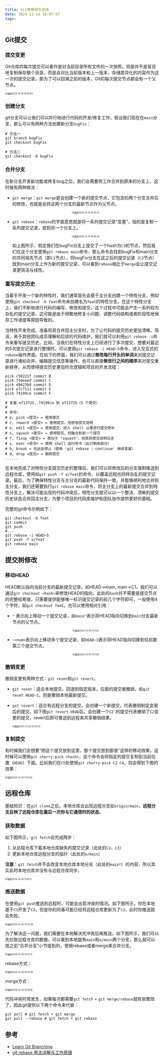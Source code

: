 ```yaml
---
title: Git常用命令总结
date: 2024-12-14 10:07:57
tags:
---
```


## Git提交

### 提交变更

Git仓库的每次提交可以看作是对当前目录所有文件的一次快照，但是并不是盲目地复制保存整个目录，而是会对比当前版本和上一版本，存储差异化的内容作为这一次的提交记录。那为了可以回溯之前的版本，Git的每次提交节点都会有一个父节点。

<img src="https://oss.seineo.cn/images/202412251008297.png" alt="截屏2024-12-16 16.09.40" style="zoom:50%;" />

### 创建分支

git分支可以让我们可以并行地进行代码的开发/修复工作，假设我们现在在`main`分支，那么可以有两种方法创建新分支`bugFix`：

```shell
# 方法一
git branch bugFix
git checkout bugFix

# 方法二
git checkout -b bugFix
```

### 合并分支

在新分支开发新功能或修复bug之后，我们会需要将工作合并到原来的分支上，这时候有两种做法：

-   `git merge`：`git merge`是会创建一个新的提交节点，它包含的两个分支合并后的修改，也就是会将这两个分支的最新节点作为父节点。

    <center><img src="https://oss.seineo.cn/images/202412161730059.png" alt="截屏2024-12-16 16.28.37" style="zoom:50%;" /></center>

-   `git rebase`：`rebase`的字面意思就是将一系列提交记录“变基”，指的是复制一系列提交记录，放到另一个分支上。

    <center><img src="https://oss.seineo.cn/images/202412161636215.png" alt="截屏2024-12-16 16.36.34" style="zoom:50%;" /></center>

    如上图所示，假定我们在bugFix分支上提交了一个hash为`C3`的节点，然后我们在这个分支使用`git rebase main`命令，那么命令会找到bugFix和main分支的共同祖先节点（即`C1`节点），将bugFix分支在这之后的提交记录（`C3`节点）放到main分支上作为新的提交记录，可以看到`rebase`相比于`merge`会让提交记录更简洁与线性。

### 重写提交历史

当着手开发一个新的特性时，我们通常首先会基于主分支创建一个特性分支，例如使用`git checkout -b feat`命令来创建名为`feat`的特性分支。在这个特性分支上，我们不断地进行代码的编写、修改和提交，这个过程中可能会产生一系列较为杂乱的提交记录，这可能是由于频繁地修复小问题、调整代码结构或者阶段性地保存工作进度等原因导致的。

当特性开发完成，准备将其合并回主分支时，为了让代码的提交历史更加清晰、简洁，易于其他团队成员理解和后续的代码维护，我们就可以利用`git rebase -i`命令来重写提交历史。比如，当我们在特性分支上已经进行了多次提交，想要对最近的5次提交记录进行整理时，可以使用`git rebase -i HEAD~5`命令，进入交互式的`rebase`操作界面。在如下的界面，我们可以通过**修改每行开头的单词**来对提交记录进行诸如合并、编辑提交信息等操作，也可以直接**修改行之间的顺序**来对提交重新排序，从而使得提交历史更加符合逻辑和项目的开发流程：

```text
pick c50221f commit B
pick 73deeed commit C
pick d9623b0 commit D
pick e7c7111 commit E
pick 74199ce commit F

# 变基 ef13725..74199ce 到 ef13725（5 个提交）
#
# 命令:
# p, pick <提交> = 使用提交
# r, reword <提交> = 使用提交，但修改提交说明
# e, edit <提交> = 使用提交，进入 shell 以便进行提交修补
# s, squash <提交> = 使用提交，但融合到前一个提交
# f, fixup <提交> = 类似于 "squash"，但丢弃提交说明日志
# x, exec <命令> = 使用 shell 运行命令（此行剩余部分）
# b, break = 在此处停止（使用 'git rebase --continue' 继续变基）
# d, drop <提交> = 删除提交
......
```

在本地完成了对特性分支提交历史的整理后，我们可以将修改后的分支强制推送到远程仓库，使用如`git push -f o/feat`的命令，以覆盖远程也同样杂乱的提交记录。最后，为了确保特性分支与主分支的最新代码保持一致，并能够顺利地合并到主分支，我们还需要执行`git rebase main`命令，将主分支上的最新提交合并到特性分支上，解决可能出现的代码冲突后，特性分支就可以以一个整洁、清晰的提交历史状态合并回主分支，为整个项目的代码库维护和团队协作提供更好的基础。

完整的git命令示例如下：

```shell
git checkout -b feat
git commit
git push
#...
git rebase -i HEAD~5
git push -f o/feat 
git rebase main
```

## 提交树修改

### 移动HEAD

HEAD默认指向当前分支的最新提交记录，如HEAD->main, main->C1，我们可以通过`git checkout <hash>`来修改HEAD的指向，此处的`hash`并不需要是提交节点的完整哈希值，只需要提供能够唯一标识提交记录的前几个字符即可，一般使用4个字符，如`git checkout fed1`。也可以使用相对引用：

-   `^` 表示向上移动一个提交记录，如`main^`表示将HEAD指向切换到`main`分支最新节点的父节点。

    <center><img src="https://oss.seineo.cn/images/202412161717552.png" alt="截屏2024-12-16 17.17.05" style="zoom:50%;" /></center>

-   `~<num>`表示向上移动多个提交记录，如`HEAD~3`表示将HEAD指向切换到往前数第三个提交节点。

    <center><img src="https://oss.seineo.cn/images/202412161717844.png" alt="截屏2024-12-16 17.17.29" style="zoom: 50%;" /></center>	   

### 撤销变更

撤销变更有两种方式：`git reset`和`git revert`。

-   `git reset`：适合本地提交，回退到指定版本，后面的提交被撤销，如`git reset HEAD~1`，则是撤销本地最新提交。

-   `git revert`：适合有远程分支的提交。会创建一个新提交，代表撤销制定变更后的提交。如下图`git revert HEAD`后，会创建一个`C2'`的提交代表撤销了`C2`变更的提交，revert后即可推送到远程来共享撤销结果。

    <img src="https://oss.seineo.cn/images/202412251008387.png" alt="截屏2024-12-20 10.53.24" style="zoom:50%;" />

### 复制提交

有时候我们会想要“把这个提交放到这里，那个提交放到那里”这样的移动效果，这时候可以使用`git cherry-pick <hash>`，这个命令会将指定的提交复制到当前位置（`HEAD`）下面。比如我们在`C5`处使用`git cherry-pick C2 C4`，则会得到下图的效果：

<img src="https://oss.seineo.cn/images/202412251008559.png" alt="截屏2024-12-20 11.01.00" style="zoom:50%;" />

## 远程仓库

基础知识：在`git clone`之后，本地仓库会出现远程分支如`origin/main`，**远程分支反映了远程仓库在最后一次你与它通信时的状态**。

### 获取数据

如下图所示，`git fetch`会完成两步：

1.   从远程仓库下载本地仓库缺失的提交记录（此处的`C2`、`C3`）
2.   更新本地仓库远程分支的指针（此处的`o/main`）

**注意**：`git fetch`并不会改变本地仓库本地分支（此处的`main*`）的内容，所以其实此时本地仓库并没有与远程仓库同步。

<img src="https://oss.seineo.cn/images/202412251008695.png" alt="截屏2024-12-20 11.18.27" style="zoom:50%;" />

### 推送数据

在使用`git push`推送到远程时，可能会出现冲突的情况。如下图所示，你在本地基于`C1`开发了`C3`，但是你的同事可能已经将远程仓库更新为了`C2`，此时你推送就会失败。

<img src="https://oss.seineo.cn/images/202412251008837.png" alt="截屏2024-12-20 12.53.26" style="zoom:50%;" />

为了解决这一问题，我们需要在本地解决完冲突后再推送。如下图所示，我们可以先拉取远程仓库的数据，可以看到本地就有`main`和`o/main`两个分支，那么就可以按之前“合并分支”小节提到的，使用rebase或者merge来合并分支。

<img src="https://oss.seineo.cn/images/202412251008848.png" alt="截屏2024-12-24 19.37.31" style="zoom:50%;" />

rebase方式：

<img src="https://oss.seineo.cn/images/202412251008999.png" alt="截屏2024-12-24 19.35.36" style="zoom:50%;" />

merge方式：

<img src="https://oss.seineo.cn/images/202412251008012.png" alt="截屏2024-12-24 19.39.16" style="zoom:50%;" />

代码冲突时常发生，如果每次都需要`git fetch` + `git merge/rebase`就有些繁琐了，因此git提供以下两个命令来代替：

```shell
git pull # git fetch + git merge
git pull --rebase # git fetch + git rebase 
```

## 参考

-   [Learn Git Branching](https://learngitbranching.js.org/?locale=zh_CN)
-   [git rebase 用法详解与工作原理](https://waynerv.com/posts/git-rebase-intro/)
